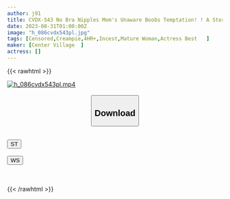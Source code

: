 ```yaml
---
author: j91
title: CVDX-543 No Bra Nipples Mom's Unaware Boobs Temptation! ! A Story About How I Couldn't Stand My Excitement And Exploded Erection, And I Shot My Vagina Raw. 25 People 4 Hours
date: 2023-08-31T01:00:00Z
image: "h_086cvdx543pl.jpg"
tags: [Censored,Creampie,4HR+,Incest,Mature Woman,Actress Best	 ]
maker: [Center Village  ]
actress: []
---
```



{{< rawhtml >}}

<div class="video" data-videoid="PkAbOXbRQXC0zoQ">
    <a href="javascript:;">
        <img src="https://my.j91.asia/posts/h_086cvdx543pl/h_086cvdx543pl.jpg" width="WIDTH" height="HEIGHT" alt="h_086cvdx543pl.mp4" loading="lazy">
    </a>
</div>

<script type="text/javascript" src="https://j91.asia/asset/on-demand-st.js"></script>

<br>
  <link rel="stylesheet" href="https://j91.asia/asset/bs5.css">
  
  <center>
  <button class="btn btn-primary" type="button" data-bs-toggle="collapse" data-bs-target=".multi-collapse" aria-expanded="false" aria-controls="multiCollapseExample1 multiCollapseExample2"><h2>Download</h2></button></center>
</p>
<div class="row">
  <div class="col">
    <div class="collapse multi-collapse" id="multiCollapseExample1">
      <div class="card card-body">
	      	      <br>
<div class="buttons">  
<a href="https://streamtape.to/v/PkAbOXbRQXC0zoQ"><button class="btn-hover color-3"><i class="fa fa-download"></i> ST</button></a></div>
    </div>
  </div>
</div>
  <div class="col">
    <div class="collapse multi-collapse" id="multiCollapseExample2">
      <div class="card card-body">
	      <br>
<div class="buttons">
    <a href="https://wolfstream.tv/o1cqwscqjhpm"><button class="btn-hover color-9"><i class="fa fa-download"></i> WS</button></a></div>
<br><br>
      </div>
    </div>
  </div>
</div>

{{< /rawhtml >}}